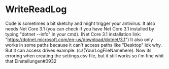 # WriteReadLog
Code is sometimes a bit sketchy and might trigger your antivirus.
It also needs Net Core 3.1 (you can check if you have Net Core 3.1 installed by typing "dotnet --info" in your cmd).
(Net Core 3.1 installation link: "https://dotnet.microsoft.com/en-us/download/dotnet/3.1")
It also only works in some paths because it can't access paths like "Desktop" idk why. But it can access drives example: (c:\\(YourLogFileNamehere).
Now its erroring when creating the settings.csv file, but it still works so i'm fine whit that
Einstellungen#0932
